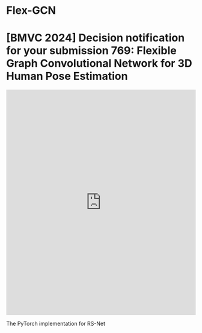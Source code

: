 # Flex-GCN
# [BMVC 2024] Decision notification for your submission 769: Flexible Graph Convolutional Network for 3D Human Pose Estimation

<embed src="https://github.com/user-attachments/files/16370510/Figure1.pdf" type="application/pdf" width="100%" height="600px" />


The PyTorch implementation for RS-Net
